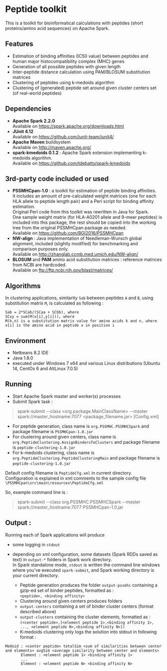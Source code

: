 # Peptide toolkit
This is a toolkit for bioinformatical calculations with peptides (short proteins/amino acid sequences) on Apache Spark.

## Features
 - Estimation of binding affinities (IC50 value) between peptides and human major histocompatibility complex (MHC) genes
 - Generation of all possible peptides with given length
 - Inter-peptide distance calculation using PAM/BLOSUM substitution matrices 
 - Clustering of peptides using k-medoids algorithm
 - Clustering of (generated) peptide set around given cluster centers set (of real-world peptides)

## Dependencies
 - **Apache Spark 2.2.0**  
    Available on <https://spark.apache.org/downloads.html>
 - **JUnit 4.12**  
    Available on <https://github.com/junit-team/junit4/>
 - **Apache Maven** buildsystem  
    Available on <http://maven.apache.org/>
 - **spark-kmedoids 0.1.2** : Apache Spark extension implementing k-medoids algorithm.  
    Available on <https://github.com/tdebatty/spark-kmedoids>

## 3rd-party code included or used
 - **PSSMHCpan-1.0**  : a toolkit for estimation of peptide binding affinities.  
It includes an amount of pre-calculated weight matrices (one for each HLA allele to peptide length pair) and a Perl script for binding affinity estimation.  
Original Perl code from this toolkit was rewritten in Java for Spark.  
One sample weight matrix (for HLA-A0201 allele and 9-meer peptides) is included into this package, the rest should be copied into the working tree from the original PSSMHCpan package as needed.  
Available on <https://github.com/BGI2016/PSSMHCpan>  
 - **NW-align** : Java implementation of Needleman-Wunsch global alignment, included (slightly modified) for benchmarking and comparison purposes only.  
Available on <http://zhanglab.ccmb.med.umich.edu/NW-align/>
 - **BLOSUM** and **PAM** amino acid substitution matrices :  reference matrices from NCBI are hardcoded.  
Available on <ftp://ftp.ncbi.nih.gov/blast/matrices/>

## Algorithms
In clustering applications, similarity `Sab` between peptides `A` and `B`, using substitution matrix `M`, is calculated as following :  
```
Sab = 2*SCab/(SCaa + SCbb), where  
SCxy = sum(M(x[i],y[i])), where  
M(k,n) is a substitution matrix value for amino acids k and n, where  
x[i] is the amino acid in peptide x in position i  
```

## Environment
 - Netbeans 8.2 IDE
 - Java 1.8.0
 - executed under Windows 7 x64 and various Linux distributions (Ubuntu 14, CentOs 6 and AltLinux 7.0.5)

## Running
 - Start Apache Spark master and worker(s) processes
 - Submit Spark task : 
>spark-submit --class <org.package.MainClassName> --master spark://master_hostname:7077 <package_filename.jar> [Config.xml]  

  * For peptide generation, class name is ```org.PSSMHC.PSSMHCSpark``` and package filename is ```PSSMHCpan-1.0.jar```
  * For clustering around given centers, class name is ```org.PeptideClustering.AssignBindersToClusters``` and package filename is ```peptide-clustering-1.0.jar```
  * For k-medoids clustering, class name is ```org.PeptideClustering.PeptideClusteringMain``` and package filename is ```peptide-clustering-1.0.jar```

Default config filename is ```PeptideCfg.xml``` in current directory.  
Configuration is explained in xml comments to the sample config file ```\PSSMHCpan\src\main\resources\PeptideCfg.xml```

So, example command line is : 
>spark-submit --class org.PSSMHC.PSSMHCSpark --master spark://master_hostname:7077 PSSMHCpan-1.0.jar

## Output : 
Running each of Spark applications will produce 
 - some logging in `stdout`
 - depending on xml configuration, some datasets (Spark RDDs saved as text) in `output-*` folders in Spark work directory.  
In Spark standalone mode, `stdout` is written the command line windows where you've executed `spark-submit`, and Spark working directory is your current directory.  
    
    * Peptide generation produces the folder `output-pssmhc` containing a gzip-ed set of binder peptides, formatted as :  
    ```<peptide>, <binding affinity>```
    * Clustering around given centers produces folders 
    - `output-centers` containing a set of binder cluster centers (format described above) 
    - `output-clusters` containing the cluster elements, formatted as :  
    ```(<center peptide>,[<element peptide 1>,<binding affinity 1>, ..., <element peptide N>,<binding affinity N>])```
    * K-medoids clustering only logs the solution into stdout in following format : 
```
Medoid : <center peptide> totalSim <sum of similarities between center and elements> avgSim <average similarity between center and elements>  
       Element : <element peptide 1> <binding affinity 1>  
       ...  
       Element : <element peptide N> <binding affinity N>  
```
